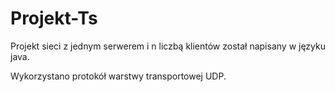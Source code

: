 # Projekt-Ts
Projekt sieci z jednym serwerem i n liczbą klientów został napisany w języku java.

Wykorzystano protokół warstwy transportowej UDP.

